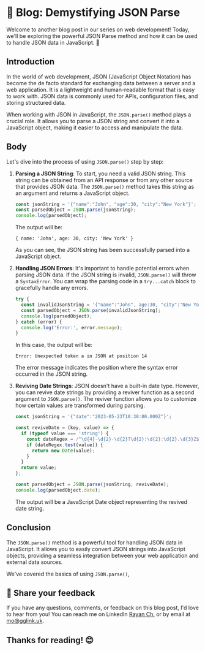# 📄 Blog: Demystifying JSON Parse

Welcome to another blog post in our series on web development! Today, we'll be exploring the powerful JSON Parse method and how it can be used to handle JSON data in JavaScript. 🚀

## Introduction

In the world of web development, JSON (JavaScript Object Notation) has become the de facto standard for exchanging data between a server and a web application. It is a lightweight and human-readable format that is easy to work with. JSON data is commonly used for APIs, configuration files, and storing structured data.

When working with JSON in JavaScript, the `JSON.parse()` method plays a crucial role. It allows you to parse a JSON string and convert it into a JavaScript object, making it easier to access and manipulate the data.

## Body

Let's dive into the process of using `JSON.parse()` step by step:

1. **Parsing a JSON String**: To start, you need a valid JSON string. This string can be obtained from an API response or from any other source that provides JSON data. The `JSON.parse()` method takes this string as an argument and returns a JavaScript object.

   ```javascript
   const jsonString = '{"name":"John", "age":30, "city":"New York"}';
   const parsedObject = JSON.parse(jsonString);
   console.log(parsedObject);
   ```

   The output will be:

   ```
   { name: 'John', age: 30, city: 'New York' }
   ```

   As you can see, the JSON string has been successfully parsed into a JavaScript object.

2. **Handling JSON Errors**: It's important to handle potential errors when parsing JSON data. If the JSON string is invalid, `JSON.parse()` will throw a `SyntaxError`. You can wrap the parsing code in a `try...catch` block to gracefully handle any errors.

   ```javascript
   try {
     const invalidJsonString = '{"name":"John", age:30, "city":"New York"}';
     const parsedObject = JSON.parse(invalidJsonString);
     console.log(parsedObject);
   } catch (error) {
     console.log('Error:', error.message);
   }
   ```

   In this case, the output will be:

   ```
   Error: Unexpected token a in JSON at position 14
   ```

   The error message indicates the position where the syntax error occurred in the JSON string.

3. **Reviving Date Strings**: JSON doesn't have a built-in date type. However, you can revive date strings by providing a reviver function as a second argument to `JSON.parse()`. The reviver function allows you to customize how certain values are transformed during parsing.

   ```javascript
   const jsonString = '{"date":"2023-05-23T10:30:00.000Z"}';

   const reviveDate = (key, value) => {
     if (typeof value === 'string') {
       const dateRegex = /^\d{4}-\d{2}-\d{2}T\d{2}:\d{2}:\d{2}.\d{3}Z$/;
       if (dateRegex.test(value)) {
         return new Date(value);
       }
     }
     return value;
   };

   const parsedObject = JSON.parse(jsonString, reviveDate);
   console.log(parsedObject.date);
   ```

   The output will be a JavaScript Date object representing the revived date string.

## Conclusion

The `JSON.parse()` method is a powerful tool for handling JSON data in JavaScript. It allows you to easily convert JSON strings into JavaScript objects, providing a seamless integration between your web application and external data sources.

We've covered the basics of using `JSON.parse()`,

## 📣 Share your feedback

If you have any questions, comments, or feedback on this blog post, I'd love to hear from you! You can reach me on LinkedIn [Rayan Ch.](https://www.linkedin.com/in/rayan-ch-b787ab224/) or by email at [mo@gglink.uk](mailto:mo@gglink.uk).

## Thanks for reading! 😊
